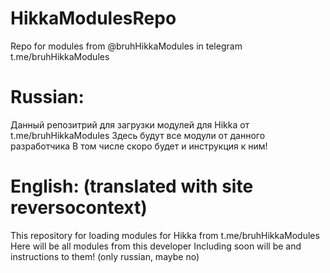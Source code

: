 # HikkaModulesRepo
Repo for modules from @bruhHikkaModules in telegram t.me/bruhHikkaModules

# Russian:
Данный репозитрий для загрузки модулей для Hikka от t.me/bruhHikkaModules
Здесь будут все модули от данного разработчика
В том числе скоро будет и инструкция к ним!

# English: (translated with site reversocontext)
This repository for loading modules for Hikka from t.me/bruhHikkaModules 
Here will be all modules from this developer 
Including soon will be and instructions to them! (only russian, maybe no)

